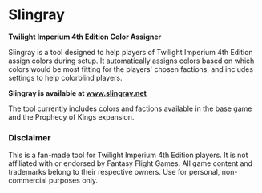 # Slingray

**Twilight Imperium 4th Edition Color Assigner**

Slingray is a tool designed to help players of Twilight Imperium 4th Edition assign colors during setup.
It automatically assigns colors based on which colors would be most fitting for the players' chosen factions, 
and includes settings to help colorblind players.

**Slingray is available at www.slingray.net**

The tool currently includes colors and factions available in the base game and the Prophecy of Kings expansion.

### Disclaimer
This is a fan-made tool for Twilight Imperium 4th Edition players. 
It is not affiliated with or endorsed by Fantasy Flight Games. 
All game content and trademarks belong to their respective owners. 
Use for personal, non-commercial purposes only.